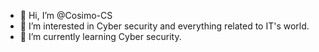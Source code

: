 - 👋 Hi, I’m @Cosimo-CS
- 👀 I’m interested in Cyber security and everything related to IT's world.
- 🌱 I’m currently learning Cyber security. 

<!---
Cosimo-CS/Cosimo-CS is a ✨ special ✨ repository because its `README.md` (this file) appears on your GitHub profile.
You can click the Preview link to take a look at your changes.
--->
